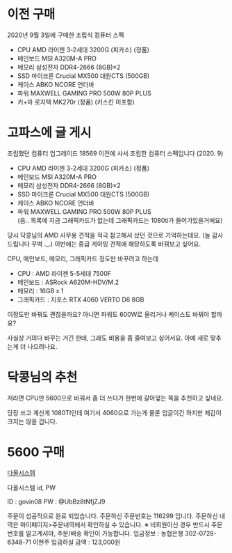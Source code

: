 # 이전 구매

2020년 9월 3일에 구매한 조립식 컴퓨터 스펙

- CPU	AMD 라이젠 3-2세대 3200G (피카소) (정품)	
- 메인보드	MSI A320M-A PRO				
- 메모리	삼성전자 DDR4-2666 (8GB)×2		
- SSD	마이크론 Crucial MX500 대원CTS (500GB)	
- 케이스    ABKO NCORE 언더바			
- 파워  MAXWELL GAMING PRO 500W 80P PLUS	
- 키+마 로지텍 MK270r (정품) (키스킨 미포함)

# 고파스에 글 게시

조립했던 컴퓨터 업그레이드 18569
이전에 사서 조립한 컴퓨터 스펙입니다 (2020. 9)
- CPU        AMD 라이젠 3-2세대 3200G (피카소) (정품)        
- 메인보드        MSI A320M-A PRO                                
- 메모리        삼성전자 DDR4-2666 (8GB)×2                
- SSD        마이크론 Crucial MX500 대원CTS (500GB)        
- 케이스    ABKO NCORE 언더바                        
- 파워  MAXWELL GAMING PRO 500W 80P PLUS        
(음.. 목록에 지금 그래픽카드가 없는데 그래픽카드는 1080ti가 들어가있을거에요)

당시 닥콩님의 AMD 사무용 견적을 적극 참고해서 샀던 것으로 기억하는데요. (늘 감사드립니다 꾸벅 ._.)
이번에는 중급 게이밍 견적에 해당하도록 바꿔보고 싶어요.

CPU, 메인보드, 메모리, 그래픽카드 정도만 바꾸려고 하는데
- CPU : AMD 라이젠 5-5세대 7500F
- 메인보드 : ASRock A620M-HDV/M.2
- 메모리 : 16GB x 1
- 그래픽카드 : 지포스 RTX 4060 VERTO D6 8GB

이정도만 바꿔도 괜찮을까요?
아니면 파워도 600W로 올리거나 케이스도 바꿔야 할까요?

사실상 거의다 바꾸는 거긴 한데, 그래도 비용을 좀 줄여보고 싶어서요.
아예 새로 맞추는게 더 나으려나요.

# 닥콩님의 추천

저라면 CPU만 5600으로 바꿔서 좀 더 쓰다가 한번에 갈아엎는 쪽을 추천하고 싶네요.

당장 쓰고 계신게 1080TI인데 여기서 4060으로 가는게 물론 업글이긴 하지만 체감이 크지는 않을 겁니다.

# 5600 구매

[다올시스템](https://daall77.co.kr)

다올시스템 id, PW

ID : govin08
PW : @UbBz8tNfjZJ9

주문이 성공적으로 완료 되었습니다.
주문하신 주문번호는 116299 입니다.
주문하신 내역은 마이페이지>주문내역에서 확인하실 수 있습니다.
※ 비회원이신 경우 반드시 주문번호를 알고계셔야, 주문/배송 확인이 가능합니다.
입금정보 : 농협은행 302-0728-6348-71 이현주
입금하실 금액 : 123,000원

